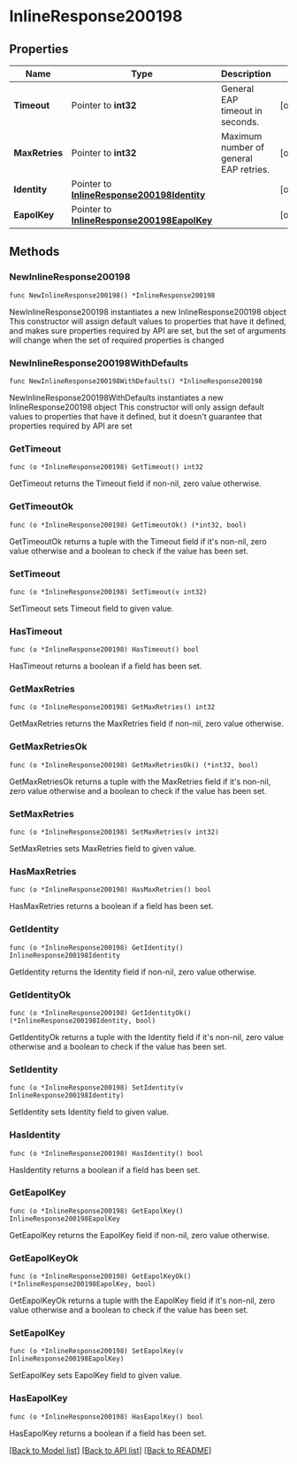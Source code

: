 # InlineResponse200198

## Properties

Name | Type | Description | Notes
------------ | ------------- | ------------- | -------------
**Timeout** | Pointer to **int32** | General EAP timeout in seconds. | [optional] 
**MaxRetries** | Pointer to **int32** | Maximum number of general EAP retries. | [optional] 
**Identity** | Pointer to [**InlineResponse200198Identity**](InlineResponse200198Identity.md) |  | [optional] 
**EapolKey** | Pointer to [**InlineResponse200198EapolKey**](InlineResponse200198EapolKey.md) |  | [optional] 

## Methods

### NewInlineResponse200198

`func NewInlineResponse200198() *InlineResponse200198`

NewInlineResponse200198 instantiates a new InlineResponse200198 object
This constructor will assign default values to properties that have it defined,
and makes sure properties required by API are set, but the set of arguments
will change when the set of required properties is changed

### NewInlineResponse200198WithDefaults

`func NewInlineResponse200198WithDefaults() *InlineResponse200198`

NewInlineResponse200198WithDefaults instantiates a new InlineResponse200198 object
This constructor will only assign default values to properties that have it defined,
but it doesn't guarantee that properties required by API are set

### GetTimeout

`func (o *InlineResponse200198) GetTimeout() int32`

GetTimeout returns the Timeout field if non-nil, zero value otherwise.

### GetTimeoutOk

`func (o *InlineResponse200198) GetTimeoutOk() (*int32, bool)`

GetTimeoutOk returns a tuple with the Timeout field if it's non-nil, zero value otherwise
and a boolean to check if the value has been set.

### SetTimeout

`func (o *InlineResponse200198) SetTimeout(v int32)`

SetTimeout sets Timeout field to given value.

### HasTimeout

`func (o *InlineResponse200198) HasTimeout() bool`

HasTimeout returns a boolean if a field has been set.

### GetMaxRetries

`func (o *InlineResponse200198) GetMaxRetries() int32`

GetMaxRetries returns the MaxRetries field if non-nil, zero value otherwise.

### GetMaxRetriesOk

`func (o *InlineResponse200198) GetMaxRetriesOk() (*int32, bool)`

GetMaxRetriesOk returns a tuple with the MaxRetries field if it's non-nil, zero value otherwise
and a boolean to check if the value has been set.

### SetMaxRetries

`func (o *InlineResponse200198) SetMaxRetries(v int32)`

SetMaxRetries sets MaxRetries field to given value.

### HasMaxRetries

`func (o *InlineResponse200198) HasMaxRetries() bool`

HasMaxRetries returns a boolean if a field has been set.

### GetIdentity

`func (o *InlineResponse200198) GetIdentity() InlineResponse200198Identity`

GetIdentity returns the Identity field if non-nil, zero value otherwise.

### GetIdentityOk

`func (o *InlineResponse200198) GetIdentityOk() (*InlineResponse200198Identity, bool)`

GetIdentityOk returns a tuple with the Identity field if it's non-nil, zero value otherwise
and a boolean to check if the value has been set.

### SetIdentity

`func (o *InlineResponse200198) SetIdentity(v InlineResponse200198Identity)`

SetIdentity sets Identity field to given value.

### HasIdentity

`func (o *InlineResponse200198) HasIdentity() bool`

HasIdentity returns a boolean if a field has been set.

### GetEapolKey

`func (o *InlineResponse200198) GetEapolKey() InlineResponse200198EapolKey`

GetEapolKey returns the EapolKey field if non-nil, zero value otherwise.

### GetEapolKeyOk

`func (o *InlineResponse200198) GetEapolKeyOk() (*InlineResponse200198EapolKey, bool)`

GetEapolKeyOk returns a tuple with the EapolKey field if it's non-nil, zero value otherwise
and a boolean to check if the value has been set.

### SetEapolKey

`func (o *InlineResponse200198) SetEapolKey(v InlineResponse200198EapolKey)`

SetEapolKey sets EapolKey field to given value.

### HasEapolKey

`func (o *InlineResponse200198) HasEapolKey() bool`

HasEapolKey returns a boolean if a field has been set.


[[Back to Model list]](../README.md#documentation-for-models) [[Back to API list]](../README.md#documentation-for-api-endpoints) [[Back to README]](../README.md)


